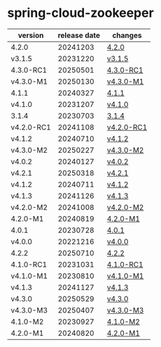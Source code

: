# spring-cloud-zookeeper	


|version|release date|changes|
|---|---|---|
|4.2.0|20241203|[4.2.0](./4.2.0-20241203.md)|
|v3.1.5|20231220|[v3.1.5](./v3.1.5-20231220.md)|
|4.3.0-RC1|20250501|[4.3.0-RC1](./4.3.0-RC1-20250501.md)|
|v4.3.0-M1|20250130|[v4.3.0-M1](./v4.3.0-M1-20250130.md)|
|4.1.1|20240327|[4.1.1](./4.1.1-20240327.md)|
|v4.1.0|20231207|[v4.1.0](./v4.1.0-20231207.md)|
|3.1.4|20230703|[3.1.4](./3.1.4-20230703.md)|
|v4.2.0-RC1|20241108|[v4.2.0-RC1](./v4.2.0-RC1-20241108.md)|
|v4.1.2|20240710|[v4.1.2](./v4.1.2-20240710.md)|
|v4.3.0-M2|20250227|[v4.3.0-M2](./v4.3.0-M2-20250227.md)|
|v4.0.2|20240127|[v4.0.2](./v4.0.2-20240127.md)|
|v4.2.1|20250318|[v4.2.1](./v4.2.1-20250318.md)|
|v4.1.2|20240711|[v4.1.2](./v4.1.2-20240711.md)|
|v4.1.3|20241126|[v4.1.3](./v4.1.3-20241126.md)|
|v4.2.0-M2|20241008|[v4.2.0-M2](./v4.2.0-M2-20241008.md)|
|4.2.0-M1|20240819|[4.2.0-M1](./4.2.0-M1-20240819.md)|
|4.0.1|20230728|[4.0.1](./4.0.1-20230728.md)|
|v4.0.0|20221216|[v4.0.0](./v4.0.0-20221216.md)|
|4.2.2|20250710|[4.2.2](./4.2.2-20250710.md)|
|4.1.0-RC1|20231031|[4.1.0-RC1](./4.1.0-RC1-20231031.md)|
|v4.1.0-M1|20230810|[v4.1.0-M1](./v4.1.0-M1-20230810.md)|
|v4.1.3|20241127|[v4.1.3](./v4.1.3-20241127.md)|
|v4.3.0|20250529|[v4.3.0](./v4.3.0-20250529.md)|
|v4.3.0-M3|20250407|[v4.3.0-M3](./v4.3.0-M3-20250407.md)|
|4.1.0-M2|20230927|[4.1.0-M2](./4.1.0-M2-20230927.md)|
|4.2.0-M1|20240820|[4.2.0-M1](./4.2.0-M1-20240820.md)|
